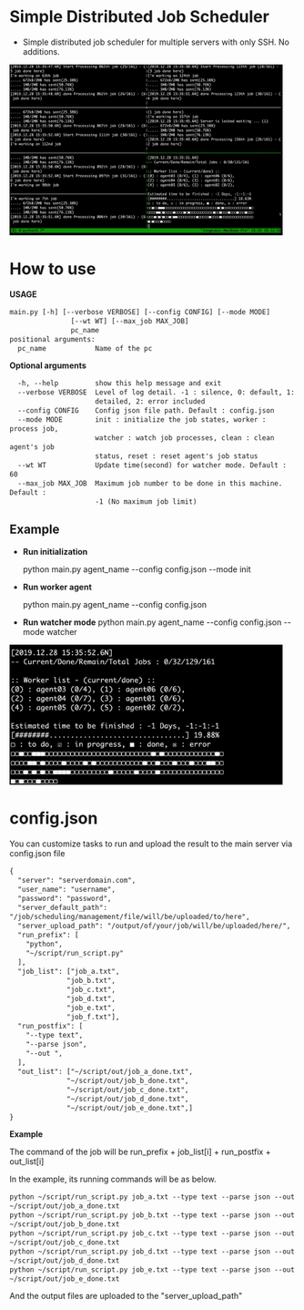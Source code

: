 # Simple Distributed Job Scheduler
- Simple distributed job scheduler for multiple servers with only SSH. No additions.

<img src="https://github.com/JeiKeiLim/mygifcontainer/raw/master/simple_distribute_job/demo01.gif" width=480 height=300/>

# How to use
**USAGE**

	main.py [-h] [--verbose VERBOSE] [--config CONFIG] [--mode MODE]
	               [--wt WT] [--max_job MAX_JOB]
	               pc_name
	positional arguments:
	  pc_name            Name of the pc

**Optional arguments**

	  -h, --help         show this help message and exit
	  --verbose VERBOSE  Level of log detail. -1 : silence, 0: default, 1:
	                     detailed, 2: error included
	  --config CONFIG    Config json file path. Default : config.json
      --mode MODE        init : initialize the job states, worker : process job,
                         watcher : watch job processes, clean : clean agent's job
                         status, reset : reset agent's job status
	  --wt WT            Update time(second) for watcher mode. Default : 60
	  --max_job MAX_JOB  Maximum job number to be done in this machine. Default :
	                     -1 (No maximum job limit)

## Example
- **Run initialization**

	python main.py agent_name --config config.json --mode init

- **Run worker agent**

	python main.py agent_name --config config.json

- **Run watcher mode**
	python main.py agent_name --config config.json --mode watcher

<img src="https://github.com/JeiKeiLim/mygifcontainer/raw/master/simple_distribute_job/demo02.gif" width=480 height=246/>



# config.json
You can customize tasks to run and upload the result to the main server via config.json file

	{
	  "server": "serverdomain.com",
	  "user_name": "username",
	  "password": "password",
	  "server_default_path": "/job/scheduling/management/file/will/be/uploaded/to/here",
	  "server_upload_path": "/output/of/your/job/will/be/uploaded/here/",
	  "run_prefix": [
	    "python",
	    "~/script/run_script.py"
	  ],
	  "job_list": ["job_a.txt",
	              "job_b.txt",
	              "job_c.txt",
	              "job_d.txt",
	              "job_e.txt",
	              "job_f.txt"],
	  "run_postfix": [
	    "--type text",
	    "--parse json",
	    "--out ",
	  ],
	  "out_list": ["~/script/out/job_a_done.txt",
	              "~/script/out/job_b_done.txt",
	              "~/script/out/job_c_done.txt",
	              "~/script/out/job_d_done.txt",
	              "~/script/out/job_e_done.txt",]
	}

**Example**

The command of the job will be run_prefix + job_list[i] + run_postfix + out_list[i]

In the example, its running commands will be as below. 

	python ~/script/run_script.py job_a.txt --type text --parse json --out ~/script/out/job_a_done.txt
	python ~/script/run_script.py job_b.txt --type text --parse json --out ~/script/out/job_b_done.txt
	python ~/script/run_script.py job_c.txt --type text --parse json --out ~/script/out/job_c_done.txt
	python ~/script/run_script.py job_d.txt --type text --parse json --out ~/script/out/job_d_done.txt
	python ~/script/run_script.py job_e.txt --type text --parse json --out ~/script/out/job_e_done.txt

And the output files are uploaded to the "server_upload_path"

